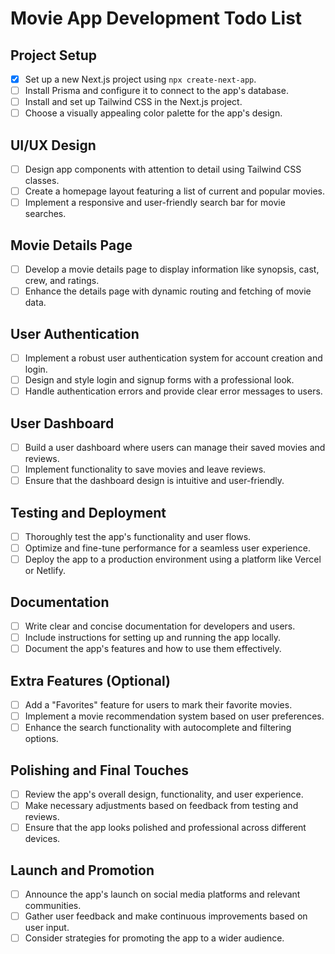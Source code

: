 # Movie App Development Todo List

## Project Setup

- [x] Set up a new Next.js project using `npx create-next-app`.
- [ ] Install Prisma and configure it to connect to the app's database.
- [ ] Install and set up Tailwind CSS in the Next.js project.
- [ ] Choose a visually appealing color palette for the app's design.

## UI/UX Design

- [ ] Design app components with attention to detail using Tailwind CSS classes.
- [ ] Create a homepage layout featuring a list of current and popular movies.
- [ ] Implement a responsive and user-friendly search bar for movie searches.

## Movie Details Page

- [ ] Develop a movie details page to display information like synopsis, cast, crew, and ratings.
- [ ] Enhance the details page with dynamic routing and fetching of movie data.

## User Authentication

- [ ] Implement a robust user authentication system for account creation and login.
- [ ] Design and style login and signup forms with a professional look.
- [ ] Handle authentication errors and provide clear error messages to users.

## User Dashboard

- [ ] Build a user dashboard where users can manage their saved movies and reviews.
- [ ] Implement functionality to save movies and leave reviews.
- [ ] Ensure that the dashboard design is intuitive and user-friendly.

## Testing and Deployment

- [ ] Thoroughly test the app's functionality and user flows.
- [ ] Optimize and fine-tune performance for a seamless user experience.
- [ ] Deploy the app to a production environment using a platform like Vercel or Netlify.

## Documentation

- [ ] Write clear and concise documentation for developers and users.
- [ ] Include instructions for setting up and running the app locally.
- [ ] Document the app's features and how to use them effectively.

## Extra Features (Optional)

- [ ] Add a "Favorites" feature for users to mark their favorite movies.
- [ ] Implement a movie recommendation system based on user preferences.
- [ ] Enhance the search functionality with autocomplete and filtering options.

## Polishing and Final Touches

- [ ] Review the app's overall design, functionality, and user experience.
- [ ] Make necessary adjustments based on feedback from testing and reviews.
- [ ] Ensure that the app looks polished and professional across different devices.

## Launch and Promotion

- [ ] Announce the app's launch on social media platforms and relevant communities.
- [ ] Gather user feedback and make continuous improvements based on user input.
- [ ] Consider strategies for promoting the app to a wider audience.
